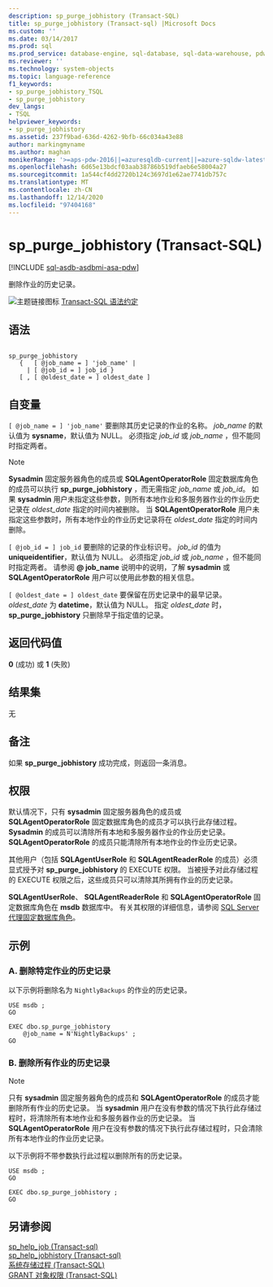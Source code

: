```yaml
---
description: sp_purge_jobhistory (Transact-SQL)
title: sp_purge_jobhistory (Transact-sql) |Microsoft Docs
ms.custom: ''
ms.date: 03/14/2017
ms.prod: sql
ms.prod_service: database-engine, sql-database, sql-data-warehouse, pdw
ms.reviewer: ''
ms.technology: system-objects
ms.topic: language-reference
f1_keywords:
- sp_purge_jobhistory_TSQL
- sp_purge_jobhistory
dev_langs:
- TSQL
helpviewer_keywords:
- sp_purge_jobhistory
ms.assetid: 237f9bad-636d-4262-9bfb-66c034a43e88
author: markingmyname
ms.author: maghan
monikerRange: '>=aps-pdw-2016||=azuresqldb-current||=azure-sqldw-latest||>=sql-server-2016||>=sql-server-linux-2017||=azuresqldb-mi-current'
ms.openlocfilehash: 6d65e13bdcf03aab38786b519dfaeb6e58004a27
ms.sourcegitcommit: 1a544cf4dd2720b124c3697d1e62ae7741db757c
ms.translationtype: MT
ms.contentlocale: zh-CN
ms.lasthandoff: 12/14/2020
ms.locfileid: "97404168"
---
```

# <a name="sp_purge_jobhistory-transact-sql"></a>sp_purge_jobhistory (Transact-SQL)
[!INCLUDE [sql-asdb-asdbmi-asa-pdw](../../includes/applies-to-version/sql-asdb-asdbmi-asa-pdw.md)]

  删除作业的历史记录。  
  
 ![主题链接图标](../../database-engine/configure-windows/media/topic-link.gif "“主题链接”图标") [Transact-SQL 语法约定](../../t-sql/language-elements/transact-sql-syntax-conventions-transact-sql.md)  
  
## <a name="syntax"></a>语法  
  
```  
  
sp_purge_jobhistory   
   {   [ @job_name = ] 'job_name' |   
     | [ @job_id = ] job_id }  
   [ , [ @oldest_date = ] oldest_date ]  
```  
  
## <a name="arguments"></a>自变量  
`[ @job_name = ] 'job_name'` 要删除其历史记录的作业的名称。 *job_name* 的默认值为 **sysname**，默认值为 NULL。 必须指定 *job_id* 或 *job_name* ，但不能同时指定两者。  
  
> [!NOTE]  
>  **Sysadmin** 固定服务器角色的成员或 **SQLAgentOperatorRole** 固定数据库角色的成员可以执行 **sp_purge_jobhistory** ，而无需指定 *job_name* 或 *job_id*。 如果 **sysadmin** 用户未指定这些参数，则所有本地作业和多服务器作业的作业历史记录在 *oldest_date* 指定的时间内被删除。 当 **SQLAgentOperatorRole** 用户未指定这些参数时，所有本地作业的作业历史记录将在 *oldest_date* 指定的时间内删除。  
  
`[ @job_id = ] job_id` 要删除的记录的作业标识号。 *job_id* 的值为 **uniqueidentifier**，默认值为 NULL。 必须指定 *job_id* 或 *job_name* ，但不能同时指定两者。 请参阅 **\@ job_name** 说明中的说明，了解 **sysadmin** 或 **SQLAgentOperatorRole** 用户可以使用此参数的相关信息。  
  
`[ @oldest_date = ] oldest_date` 要保留在历史记录中的最早记录。 *oldest_date* 为 **datetime**，默认值为 NULL。 指定 *oldest_date* 时， **sp_purge_jobhistory** 只删除早于指定值的记录。  
  
## <a name="return-code-values"></a>返回代码值  
 **0** (成功) 或 **1** (失败)   
  
## <a name="result-sets"></a>结果集  
 无  
  
## <a name="remarks"></a>备注  
 如果 **sp_purge_jobhistory** 成功完成，则返回一条消息。  
  
## <a name="permissions"></a>权限  
 默认情况下，只有 **sysadmin** 固定服务器角色的成员或 **SQLAgentOperatorRole** 固定数据库角色的成员才可以执行此存储过程。 **Sysadmin** 的成员可以清除所有本地和多服务器作业的作业历史记录。 **SQLAgentOperatorRole** 的成员只能清除所有本地作业的作业历史记录。  
  
 其他用户（包括 **SQLAgentUserRole** 和 **SQLAgentReaderRole** 的成员）必须显式授予对 **sp_purge_jobhistory** 的 EXECUTE 权限。 当被授予对此存储过程的 EXECUTE 权限之后，这些成员只可以清除其所拥有作业的历史记录。  
  
 **SQLAgentUserRole**、 **SQLAgentReaderRole** 和 **SQLAgentOperatorRole** 固定数据库角色在 **msdb** 数据库中。 有关其权限的详细信息，请参阅 [SQL Server 代理固定数据库角色](../../ssms/agent/sql-server-agent-fixed-database-roles.md)。  
  
## <a name="examples"></a>示例  
  
### <a name="a-remove-history-for-a-specific-job"></a>A. 删除特定作业的历史记录  
 以下示例将删除名为 `NightlyBackups` 的作业的历史记录。  
  
```  
USE msdb ;  
GO  
  
EXEC dbo.sp_purge_jobhistory  
    @job_name = N'NightlyBackups' ;  
GO  
```  
  
### <a name="b-remove-history-for-all-jobs"></a>B. 删除所有作业的历史记录  
  
> [!NOTE]  
>  只有 **sysadmin** 固定服务器角色的成员和 **SQLAgentOperatorRole** 的成员才能删除所有作业的历史记录。 当 **sysadmin** 用户在没有参数的情况下执行此存储过程时，将清除所有本地作业和多服务器作业的历史记录。 当 **SQLAgentOperatorRole** 用户在没有参数的情况下执行此存储过程时，只会清除所有本地作业的作业历史记录。  
  
 以下示例将不带参数执行此过程以删除所有的历史记录。  
  
```  
USE msdb ;  
GO  
  
EXEC dbo.sp_purge_jobhistory ;  
GO  
```  
  
## <a name="see-also"></a>另请参阅  
 [sp_help_job &#40;Transact-sql&#41;](../../relational-databases/system-stored-procedures/sp-help-job-transact-sql.md)   
 [sp_help_jobhistory &#40;Transact-sql&#41;](../../relational-databases/system-stored-procedures/sp-help-jobhistory-transact-sql.md)   
 [系统存储过程 (Transact-SQL)](../../relational-databases/system-stored-procedures/system-stored-procedures-transact-sql.md)   
 [GRANT 对象权限 (Transact-SQL)](../../t-sql/statements/grant-object-permissions-transact-sql.md)  
  
  
